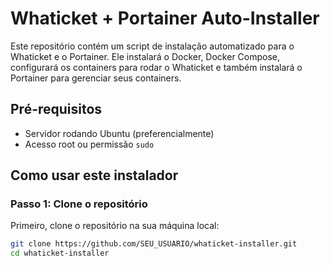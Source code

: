# Whaticket + Portainer Auto-Installer

Este repositório contém um script de instalação automatizado para o Whaticket e o Portainer. Ele instalará o Docker, Docker Compose, configurará os containers para rodar o Whaticket e também instalará o Portainer para gerenciar seus containers.

## Pré-requisitos

- Servidor rodando Ubuntu (preferencialmente)
- Acesso root ou permissão `sudo`

## Como usar este instalador

### Passo 1: Clone o repositório

Primeiro, clone o repositório na sua máquina local:

```bash
git clone https://github.com/SEU_USUARIO/whaticket-installer.git
cd whaticket-installer
